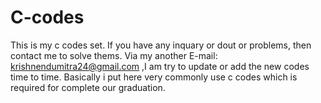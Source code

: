 # C-codes
This is my c codes set.
If you have any inquary or dout or problems, then contact me to solve thems.
Via my another E-mail: krishnendumitra24@gmail.com
,I am try to update or add the new codes time to time.
Basically i put here very commonly use c codes which is required
for complete our graduation.
